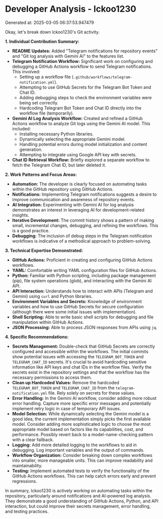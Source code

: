 # Developer Analysis - lckoo1230
Generated at: 2025-03-05 06:37:53.947479

Okay, let's break down lckoo1230's Git activity.

**1. Individual Contribution Summary:**

*   **README Updates:** Added "Telegram notifications for repository events" and "Git log analysis with Gemini AI" to the features list.
*   **Telegram Notification Workflow:**  Significant work on configuring and debugging a GitHub Actions workflow to send Telegram notifications. This involved:
    *   Setting up a workflow file (`.github/workflows/telegram-notification.yml`).
    *   Attempting to use GitHub Secrets for the Telegram Bot Token and Chat ID.
    *   Adding debugging steps to check the environment variables were being set correctly.
    *   Hardcoding Telegram Bot Token and Chat ID directly into the workflow file (temporarily).
*   **Gemini AI Log Analysis Workflow:** Created and refined a GitHub Actions workflow to analyze Git logs using the Gemini AI model. This included:
    *   Installing necessary Python libraries.
    *   Dynamically selecting the appropriate Gemini model.
    *   Handling potential errors during model initialization and content generation.
    *   Attempting to integrate using Google API key with secrets.
*   **Chat ID Retrieval Workflow:** Briefly explored a separate workflow to fetch the Telegram Chat ID, but later deleted it.

**2. Work Patterns and Focus Areas:**

*   **Automation:** The developer is clearly focused on automating tasks within the GitHub repository using GitHub Actions.
*   **Notifications:**  Implementing Telegram notifications suggests a desire to improve communication and awareness of repository events.
*   **AI Integration:** Experimenting with Gemini AI for log analysis demonstrates an interest in leveraging AI for development-related insights.
*   **Iterative Development:** The commit history shows a pattern of making small, incremental changes, debugging, and refining the workflows. This is a good practice.
*   **Debugging:** The inclusion of debug steps in the Telegram notification workflows is indicative of a methodical approach to problem-solving.

**3. Technical Expertise Demonstrated:**

*   **GitHub Actions:** Proficient in creating and configuring GitHub Actions workflows.
*   **YAML:** Comfortable writing YAML configuration files for GitHub Actions.
*   **Python:**  Familiar with Python scripting, including package management (pip), file system operations (glob), and interacting with the Gemini AI API.
*   **API Interaction:**  Understands how to interact with APIs (Telegram and Gemini) using `curl` and Python libraries.
*   **Environment Variables and Secrets:**  Knowledge of environment variables and how to use GitHub Secrets for secure configuration (although there were some initial issues with implementation).
*   **Shell Scripting:** Able to write basic shell scripts for debugging and file manipulation within GitHub Actions.
*   **JSON Processing:** Able to process JSON responses from APIs using `jq`.

**4. Specific Recommendations:**

*   **Secrets Management:** Double-check that GitHub Secrets are correctly configured and accessible within the workflows.  The initial commits show potential issues with accessing the `TELEGRAM_BOT_TOKEN` and `TELEGRAM_CHAT_ID` secrets.  It's crucial to avoid hardcoding sensitive information like API keys and chat IDs in the workflow files.  Verify the secrets exist in the repository settings and that the workflow has the necessary permissions to access them.
*   **Clean up Hardcoded Values:**  Remove the hardcoded `TELEGRAM_BOT_TOKEN` and `TELEGRAM_CHAT_ID` from the `telegram-notification.yml` file. Rely solely on secrets for these values.
*   **Error Handling:** In the Gemini AI workflow, consider adding more robust error handling. Capture more specific error messages and potentially implement retry logic in case of temporary API issues.
*   **Model Selection:** While dynamically selecting the Gemini model is a good idea, the current implementation simply picks the first available model.  Consider adding more sophisticated logic to choose the most appropriate model based on factors like its capabilities, cost, and performance. Possibly revert back to a model-name-checking pattern with a clear fallback.
*   **Logging:** Add more detailed logging to the workflows to aid in debugging. Log important variables and the output of commands.
*   **Workflow Organization:**  Consider breaking down complex workflows into smaller, more manageable units.  This can improve readability and maintainability.
*   **Testing:**  Implement automated tests to verify the functionality of the GitHub Actions workflows.  This can help catch errors early and prevent regressions.

In summary, lckoo1230 is actively working on automating tasks within the repository, particularly around notifications and AI-powered log analysis. They demonstrate a good understanding of GitHub Actions, Python, and API interaction, but could improve their secrets management, error handling, and testing practices.
